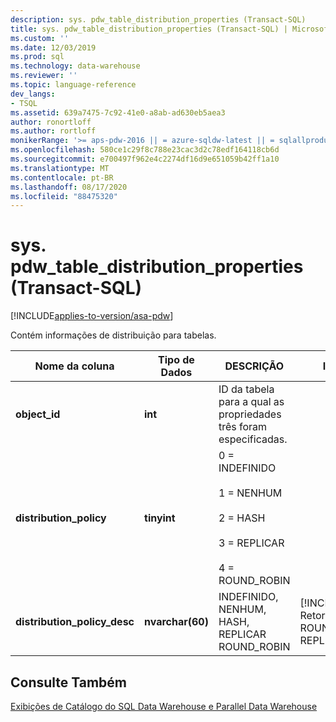 ```yaml
---
description: sys. pdw_table_distribution_properties (Transact-SQL)
title: sys. pdw_table_distribution_properties (Transact-SQL) | Microsoft Docs
ms.custom: ''
ms.date: 12/03/2019
ms.prod: sql
ms.technology: data-warehouse
ms.reviewer: ''
ms.topic: language-reference
dev_langs:
- TSQL
ms.assetid: 639a7475-7c92-41e0-a8ab-ad630eb5aea3
author: ronortloff
ms.author: rortloff
monikerRange: '>= aps-pdw-2016 || = azure-sqldw-latest || = sqlallproducts-allversions'
ms.openlocfilehash: 580ce1c29f8c788e23cac3d2c78edf164118cb6d
ms.sourcegitcommit: e700497f962e4c2274df16d9e651059b42ff1a10
ms.translationtype: MT
ms.contentlocale: pt-BR
ms.lasthandoff: 08/17/2020
ms.locfileid: "88475320"
---
```

# <a name="syspdw_table_distribution_properties-transact-sql"></a>sys. pdw_table_distribution_properties (Transact-SQL)
[!INCLUDE[applies-to-version/asa-pdw](../../includes/applies-to-version/asa-pdw.md)]

  Contém informações de distribuição para tabelas.  
  
|Nome da coluna|Tipo de Dados|DESCRIÇÃO|Intervalo|  
|-----------------|---------------|-----------------|-----------|  
|**object_id**|**int**|ID da tabela para a qual as propriedades três foram especificadas.||  
|**distribution_policy**|**tinyint**|0 = INDEFINIDO<br /><br /> 1 = NENHUM<br /><br /> 2 = HASH<br /><br /> 3 = REPLICAR<br /><br /> 4 = ROUND_ROBIN||  
|**distribution_policy_desc**|**nvarchar(60)**|INDEFINIDO, NENHUM, HASH, REPLICAR ROUND_ROBIN|[!INCLUDE[ssSDW](../../includes/sssdw-md.md)] Retorna o HASH, ROUND_ROBIN ou REPLICAte.|  
  
## <a name="see-also"></a>Consulte Também  
 [Exibições de Catálogo do SQL Data Warehouse e Parallel Data Warehouse](../../relational-databases/system-catalog-views/sql-data-warehouse-and-parallel-data-warehouse-catalog-views.md)  
  
  
